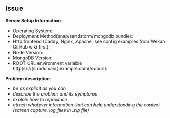 ## Issue

**Server Setup Information**:

* Operating System:
* Deployment Method(snap/sandstorm/mongodb bundle):
* Http frontend (Caddy, Nginx, Apache, see config examples from Wekan GitHub wiki first):
* Node Version:
* MongoDB Version:
* ROOT_URL environment variable http(s)://(subdomain).example.com(/suburl):

**Problem description**:
- *be as explicit as you can*
- *describe the problem and its symptoms*
- *explain how to reproduce*
- *attach whatever information that can help understanding the context (screen capture, log files in .zip file)*
